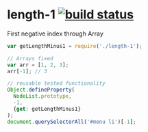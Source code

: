 # length-1 [![build status](https://secure.travis-ci.org/WebReflection/length-1.svg)](http://travis-ci.org/WebReflection/length-1)
First negative index through Array

```js
var getLengthMinus1 = require('./length-1');

// Arrays fixed
var arr = [1, 2, 3];
arr[-1]; // 3

// reusable tested functionality
Object.defineProperty(
  NodeList.prototype,
  -1,
  {get: getLengthMinus1}
);
document.querySelectorAll('#menu li')[-1];
```
